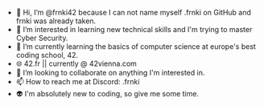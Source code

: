 - 👋 Hi, I’m @frnki42 because I can not name myself .frnki on GitHub and frnki was already taken.
- 👀 I’m interested in learning new technical skills and I'm trying to master Cyber Security.
- 🌱 I’m currently learning the basics of computer science at europe's best coding school, 42.
- :globe_with_meridians: 42.fr  || currently @ 42vienna.com
- 💞️ I’m looking to collaborate on anything I'm interested in.
- 📫 How to reach me at Discord: .frnki
- :alien: I'm absolutely new to coding, so give me some time.

<!---
frnki42/frnki42 is a ✨ special ✨ repository because its `README.md` (this file) appears on your GitHub profile.
You can click the Preview link to take a look at your changes.
--->
